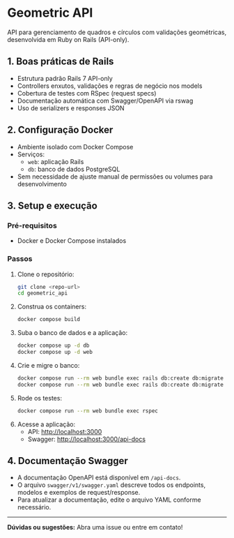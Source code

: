 
# Geometric API

API para gerenciamento de quadros e círculos com validações geométricas, desenvolvida em Ruby on Rails (API-only).

## 1. Boas práticas de Rails
- Estrutura padrão Rails 7 API-only
- Controllers enxutos, validações e regras de negócio nos models
- Cobertura de testes com RSpec (request specs)
- Documentação automática com Swagger/OpenAPI via rswag
- Uso de serializers e responses JSON

## 2. Configuração Docker
- Ambiente isolado com Docker Compose
- Serviços:
  - `web`: aplicação Rails
  - `db`: banco de dados PostgreSQL
- Sem necessidade de ajuste manual de permissões ou volumes para desenvolvimento

## 3. Setup e execução

### Pré-requisitos
- Docker e Docker Compose instalados

### Passos
1. Clone o repositório:
	```sh
	git clone <repo-url>
	cd geometric_api
	```
2. Construa os containers:
	```sh
	docker compose build
	```
3. Suba o banco de dados e a aplicação:
	```sh
	docker compose up -d db
	docker compose up -d web
	```
4. Crie e migre o banco:
	```sh
	docker compose run --rm web bundle exec rails db:create db:migrate
	docker compose run --rm web bundle exec rails db:create db:migrate RAILS_ENV=test
	```
5. Rode os testes:
	```sh
	docker compose run --rm web bundle exec rspec
	```
6. Acesse a aplicação:
	- API: [http://localhost:3000](http://localhost:3000)
	- Swagger: [http://localhost:3000/api-docs](http://localhost:3000/api-docs)

## 4. Documentação Swagger
- A documentação OpenAPI está disponível em `/api-docs`.
- O arquivo `swagger/v1/swagger.yaml` descreve todos os endpoints, modelos e exemplos de request/response.
- Para atualizar a documentação, edite o arquivo YAML conforme necessário.

---

**Dúvidas ou sugestões:**
Abra uma issue ou entre em contato!
